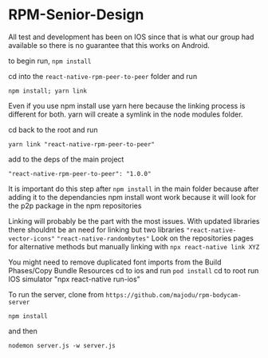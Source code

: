 # RPM-Senior-Design

All test and development has been on IOS since that is what our group had available so there is no guarantee that this works on Android.

to begin run,
`npm install`

cd into the `react-native-rpm-peer-to-peer` folder and run

`npm install; yarn link`

Even if you use npm install use yarn here because the linking process is different for both. yarn will create a symlink in the node modules folder.

cd back to the root and run

`yarn link "react-native-rpm-peer-to-peer"`

add to the deps of the main project

`"react-native-rpm-peer-to-peer": "1.0.0"`

It is important do this step after `npm install` in the main folder because after adding it to the dependancies npm install wont work because it will look for the p2p package in the npm repositories

Linking will probably be the part with the most issues. With updated libraries there shouldnt be an need for linking but two libraries
`"react-native-vector-icons"`
`"react-native-randombytes"`
Look on the repositories pages for alternative methods but manually linking with
`npx react-native link XYZ`

You might need to remove duplicated font imports from the Build Phases/Copy Bundle Resources
cd to ios and run `pod install`
cd to root
run IOS simulator "npx react-native run-ios"

To run the server, clone from `https://github.com/majodu/rpm-bodycam-server` 

`npm install`

and then

`nodemon server.js -w server.js`
